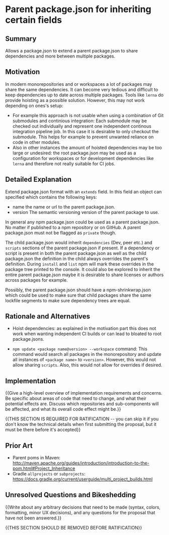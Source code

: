 # Parent package.json for inheriting certain fields

## Summary

Allows a package.json to extend a parent package.json to share dependencies and more between multiple packages.

## Motivation

In modern monorepositories and or workspaces a lot of packages may share the same dependencies. It can become very tedious and difficult to keep dependencies up to date across multiple packages. Tools like `lerna` do provide hoisting as a possible solution. However, this may not work depending on ones's setup: 
* For example this approach is not usable when using a combination of Git submodules and continious integration: Each submodule may be checked out individually and represent one independent continous integration pipeline job. In this case it is desirable to only checkout the submodule. This helps for example to prevent unwanted reliance on code in other modules. 
* Also in other instances the amount of hoisted dependencies may be too large or undesired: the root package.json may be used as a configuration for workspaces or for development dependencies like `lerna` and therefore not really suitable for CI jobs.   

## Detailed Explanation

Extend package.json format with an `extends` field. In this field an object can specified which contains the following keys:
* name the name or url to the parent package.json. 
* version The semantic versioning version of the parent package to use. 

In general any npm package.json could be used as a parent package.json. No matter if published to a npm repository or on GitHub. A parent package.json must not be flagged as `private` though. 

The child package.json would inherit `dependencies` (Dev, peer etc.) and `scripts` sections of the parent package.json if present. If a dependency or script is present in both the parent package.json as well as the child package.json the definition in the child always overrides the parent's definition. During `install` and `list` npm will mark these overrides in the package tree printed to the console. 
It could also be explored to inherit the entire parent package.json maybe it is desirable to share licenses or authors across packages for example.

Possibly, the parent package.json should have a npm-shrinkwrap.json which could be used to make sure that child packages share the same lockfile segments to make sure dependency trees are equal.

## Rationale and Alternatives

* Hoist dependencies: as explained in the motivation part this does not work when wanting independent CI builds or can lead to bloated to root package.jsons. 

* `npm update <package name@version> --workspace` command: This command would search all packages in  the monorepository and update all instances of `<package name>` to `<version>`. However, this would not allow sharing `scripts`. Also, this would not allow for overrides if desired.  

## Implementation

{{Give a high-level overview of implementation requirements and concerns. Be specific about areas of code that need to change, and what their potential effects are. Discuss which repositories and sub-components will be affected, and what its overall code effect might be.}}

{{THIS SECTION IS REQUIRED FOR RATIFICATION -- you can skip it if you don't know the technical details when first submitting the proposal, but it must be there before it's accepted}}

## Prior Art

* Parent poms in Maven: http://maven.apache.org/guides/introduction/introduction-to-the-pom.html#Project_Inheritance
* Gradle `allprojects` or `subprojects`: https://docs.gradle.org/current/userguide/multi_project_builds.html

## Unresolved Questions and Bikeshedding

{{Write about any arbitrary decisions that need to be made (syntax, colors, formatting, minor UX decisions), and any questions for the proposal that have not been answered.}}

{{THIS SECTION SHOULD BE REMOVED BEFORE RATIFICATION}}
